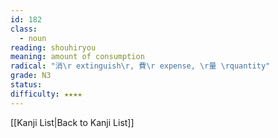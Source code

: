 ```yaml
---
id: 182
class:
  - noun
reading: shouhiryou
meaning: amount of consumption
radical: "消\r extinguish\r, 費\r expense, \r量 \rquantity"
grade: N3
status:
difficulty: ★★★★
---
```

[[Kanji List|Back to Kanji List]]
